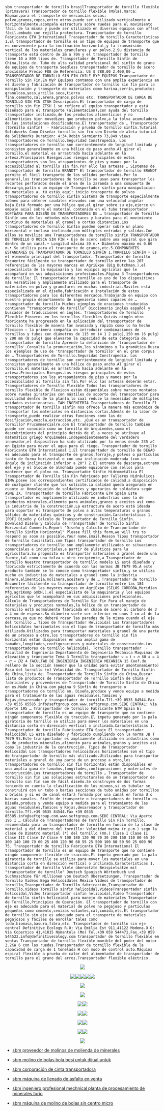 
```
sbm transportador de tornillo brasilTransportador de tornillo flexible (primavera) Transportador de tornillo flexible (Mola).marca: Hapman.para el transporte de mercancías secas: polvo,granos,copos,entre otros.puede ser utilizado verticalmente u horizontalmente.acompaña estructura sobre ruedas para el movimiento fácil de la misma y puede ser utilizado en diversos equipos con offset fácil.embudo con rejilla protectora. Transportador de tornillo Fabricante ETW International Transportador de tornillo.Características 1.El transportador de tornillo es un tipo de equipos de transporte que es conveniente para la inclinación horizontal,y la transmisión vertical de los materiales granulares y en polvo.2.Su distancia de transporte está dentro de 2m a 70m y el transportador de tornillo tiene 10 a 800 tipos de. Transportador de Tornillo Sinfín de China,lista de. Tubo de alta calidad profesional del sinfín de grano de equipos de transporte Seedless transportador de tornillo de acero inoxidable Precio FOB de Referencia: US $ 780,00 2.400,00 … TRANSPORTADOR DE TORNILLO SIN FIN CHILE MYP EQUIPOS Transportador de Tornillo Sin Fin.En MyP Equipos contamos con una amplia experiencia en el diseño y fabricación de transportador de tornillo sin fin para la manipulación y transporte de materiales como harina,serrín,productos granuloso,yeso,arcilla seca,tierra fina,cemento,cal,arena,granos,polvos etc. TRANSPORTADOR DE CARGA DE TORNILLO SIN FIN ZTSH Descripción.El transportador de carga de tornillo sin fin ZTSH 1 se refiere al equipo transportador y está diseñado para el transporte (alimentación),con ayuda del tornillo transportador inclinado,de los productos alimenticios y no alimenticios bien movedizos que producen polvo,a la tolva acumuladora de las instalaciones dosificadoras.El transportador de … Transportador (tornillo sinfín)  · Fabricación y prueba de tornillo sinfín.Tutorial Solidworks Como Diseñar tornillo sin fin sen Diseño de aleta tutorial de SolidWorks Duration: 4:34.Robin Sarmiento 73,849 views Transportadores de Tornillo.Seguridad Construpedia. Los transportadores de tornillo son corrientemente de longitud limitada y consisten generalmente en una hélice de paso ancho.Al girar el tornillo,el material es arrastrado hacia adelante en la artesa.Principales Riesgos.Los riesgos principales de estos transportadores son los atrapamientos de pies y manos por la accesibilidad al tornillo sin fín.Por ello las artesas … Sistemas de transportador de tornillo BRANDT™ El transportador de tornillo BRANDT permite el fácil transporte de los sólidos perforados.Por lo general,los transportadores de tornillo se usan para transportar los recortes perforados desde el área de la zaranda a una compuerta de descarga,patín o un equipo de Transportador sinfin para manipulacion de materiales a. tú estás aquí: inicio transporte de polvos transportadores de tornillo sinfÍn Sistema de transporte especialmente idóneo para obtener caudales elevados con una velocidad angular baja.Está formado por una hélice que,al girar sobre su eje,ejerce un empuje axial sobre el material contenido en el tubo transportador. SOFTWARE PARA DISEÑO DE TRANSPORTADORES DE … transportador de Tornillo Sinfín uno de los métodos más eficaces y baratos para el movimiento continuo de materiales al granel a cortas distancias.Los transportadores de Tornillo Sinfín pueden operar sobre un plano horizontal e incluso inclinado,con múltiples entradas y salidas.Con ellos se moviliza una Transportadores de tornillo sinfín TRANSPORTADOR DE TORNILLO O ROSCA SIN FIN • Eje de acero sobre una espiral que gira dentro de un canal.• Longitud máxima 30 m.• Diámetro máximo es 0.60 m.• Se utiliza para el transporte de granos,etc.5.COMPONENTES ESTANDARES DE TRANSPORTADOR DE TORNILLO SINFÍN 1.TORNILLO SINFÍN • Es el elemento principal del transportador. Transportador de tornillo Encuentre fácilmente su transportador de tornillo entre las 207 referencias de las mayores marcas en AgriExpo (Big Dutchman.),el especialista de la maquinaria y los equipos agrícolas que le acompañará en sus adquisiciones profesionales.Página 3 Transportadores de tornillo: El transportador de tornillo es uno de los dispositivos más versátiles y ampliamente utilizado para el transporte de materiales en polvo y granulares en muchas industrias.Mavitec está especializada en el diseño,fabricación e instalación de estos transportadores para los diferentes mercados.Trabajando en equipo con nuestro propio departamento de ingeniería somos capaces de … transportador de tornillo Muchos ejemplos de oraciones traducidas contienen “transportador de tornillo” Diccionario inglés español y buscador de traducciones en inglés. Transportadores de Tornillo Flexible Pioneros en los tornillos flexibles Quizás ningún otro fabricante ha progresado en la aplicación del transportador de tornillo flexible de manera tan avanzada y rápida como lo ha hecho Flexicon — la primera compañía en introducir combinaciones de tornillos y tubos con diámetros de 115 mm (4 1 2 pulg),150 mm (6 pulg) y 200 mm (8 pulg) que elevaron la capacidad de esta categoría de. transportador de tornillo Aprende la definición de 'transportador de tornillo'.Consulta la pronunciación,los sinónimos y la gramática.Busca los ejemplos de uso de 'transportador de tornillo' en el gran corpus de … Transportadores de Tornillo.Seguridad Construpedia. Los transportadores de tornillo son corrientemente de longitud limitada y consisten generalmente en una hélice de paso ancho.Al girar el tornillo,el material es arrastrado hacia adelante en la artesa.Principales Riesgos.Los riesgos principales de estos transportadores son los atrapamientos de pies y manos por la accesibilidad al tornillo sin fín.Por ello las artesas deberán estar. Transportadores de Tornillo Flexible Todos los transportadores de tornillo flexible de Flexicon están disponibles sobre marcos montados sobre ruedas giratorias con mástiles de soporte del transportador para movilidad dentro de la planta,lo cual reduce la necesidad de múltiples unidades estacionarias. TAM INGENIERIA Transportadores de Tornillo El transportador de tornillo sinfín nos ofrece la manera más económica de transportar los materiales en distancias cortas.Además de la labor de transporte,puede realizar otras funciones como las de dosificación,mezcla,extracción,etc. ¿Qué es un transportador de tornillo? Prucommercialre.com El transportador de tornillo también puede ser conocido como un tornillo de Arquímedes,como el descubrimiento del principio detrás de él a veces se atribuye al matemático griego Arquímedes.Independientemente del verdadero innovador,el dispositivo ha sido utilizado por lo menos desde 235 aC en Egipto para mover el agua para el riego. Transportador de tornillo Fabricante ETW International 1.El transportador de tornillo de DEGAO es adecuado para el transporte de granos,forraje,y polvos o partículas tanto de forma horizontal o con una inclinación moderada (con un ángulo de inclinación inferior a 20°) 2.El extremo de descarga,extremo del eje y el bloque de almohada puede equiparse con sellos para mantener que el polvo no. Transportador Sinfin Hidrometálica El Transportador de Tornillo Sin Fin fabricado por Talleres Hidráulicos EIMA,posee los correspondientes certificados de calidad,a disposición de cualquier cliente que los solicite.La calidad queda asegurada en cuanto a: Homologación de soldadores y operarios de soldadura según ASME IX. Transportador de tornillo Fabricante ETW Spain Este transportador es ampliamente utilizado en industrias como la de productos minerales,alimento para animales,granos y aceites así como la industria de la construcción.La estructura de acero está ideada para soportar el transporte de polvo a altas temperaturas o granos sólidos de materiales químicos y de construcción.Características 1. [PDF] Diseño y Calculo de Transportador de Tornillo Sinfín.  · Download Diseño y Calculo de Transportador de Tornillo Sinfín Horizontal Comments.Report "Diseño y Calculo de Transportador de Tornillo Sinfín Horizontal" Please fill this form,we will try to respond as soon as possible.Your name.Email.Reason Tipos transportador de tornillo Cusiritati.com Tipos transportador de tornillo Los transportadores de tornillo son ampliamente utilizados en situaciones comerciales e industriales,a partir de plásticos para la agricultura.Su propósito es transportar materiales a granel desde una fuente,tal como una tolva u otro recipiente,a Transportador de tornillo Nuestro transportador de tornillo modelo LS está diseñado y fabricado estrictamente de acuerdo con las normas JB T679 95.A este producto también se lo conoce como transportador sinfín,y se utiliza mucho en industrias de materiales a granel como la industria minera,alimenticia,molinera,aceitera y de … Transportador de tornillo Encuentre fácilmente su transportador de tornillo entre las 184 referencias de las mayores marcas en AgriExpo (SILOS CORDOBA,Meridian Mfg,agriKomp GmbH.),el especialista de la maquinaria y los equipos agrícolas que le acompañará en sus adquisiciones profesionales. Cálculo de Transportadores de Tornillo Sin Fin Para el manejo de materiales y productos normales,la hélice de un transportador de tornillo está normalmente fabricada en chapa de acero al carbono de 3 a 4 mm de espesor.Su diámetro suele ser inferior en unos 2 cm al de la carcasa,ya que no deberá rozar las paredes de la misma cuando el eje del tornillo … Tipos de Transportador Helicoidal Los transportadores helicoidales horizontales son el tipo de transportador de tornillo más utilizado.Utilizados para transportar materiales a granel de una parte de un proceso a otro,los transportadores de tornillo sin fin horizontal están disponibles en una amplia gama de tamaños,longitudes,configuraciones y materiales de construcción.Los transportadores de tornillo helicoidal. Tornillo transportador  · Facultad de Ingeniería Departamento de Ingeniería Mecánica Maquinas de elevación y transporte Tema 3 Tornillo transportador 𝑣 = 𝑡 ∗ 𝑛 60 𝑠 = 𝜆 ∗ 𝜋 ∗ 𝐷2 4 FACULTAD DE INGENIERIA INGENIERIA MECANICA 15 Coef.de relleno de la sección (menor que la unidad para evitar amontonamiento) Paso del tornillo (m) Velocidad de. Transportador de Tornillo Sinfín de China,lista de. Transportador de Tornillo Sinfín de China,Buscar lista de productos de Transportador de Tornillo Sinfín de China y fabricantes y proveedores de Transportador de Tornillo Sinfín de China en es.Made in China.com página 9 Sinfín de transporte o transportadores de tornillo en. Diseña,produce y vende equipo a medida para el tratamiento de las aguas residuales,Tamices y Rejas,desarenador y transportador de tornillo.Tfl.+39 0535 84544.Fax +39 0535 85585.info@seftgroup.com.www.seftgroup.com.SEDE CENTRAL: Via Aperte 195 … Transportador de tornillo Fabricante ETW Spain El transportador de tornillo es un equipo de transporte que no contiene ningún componente flexible de tracción.El ímpetu generado por la pala giratoria de tornillo se utiliza para mover los materiales en una distancia corta en dirección vertical o inclinada.Características 1. Transportador de tornillo Fabricante ETW Spain El transportador helicoidal LS está diseñado y fabricado cumpliendo con la norma JB T 7679 95.Este transportador es ampliamente utilizado en industrias como la de productos minerales,alimento para animales,granos y aceites así como la industria de la construcción. Tipos de Transportador Helicoidal Los transportadores helicoidales horizontales son el tipo de transportador de tornillo más utilizado.Utilizados para transportar materiales a granel de una parte de un proceso a otro,los transportadores de tornillo sin fin horizontal están disponibles en una amplia gama de tamaños,longitudes,configuraciones y materiales de construcción.Los transportadores de tornillo … Transportador de tornillo sin fin Las soluciones estructurales de un transportador de tornillo sin fin son de fácil diseño.Se construyen de dos formas teniendo en cuenta la clasificación de los mismos,si es tubular se construirá con un tubo o barias secciones de tubo unidas por tornillos o bridas y si es de canal estará formado por una canal en forma U o barias canales. Sinfín de transporte o transportadores de tornillo en. Diseña,produce y vende equipo a medida para el tratamiento de las aguas residuales,Tamices y Rejas,desarenador y transportador de tornillo.Tfl.+39 0535 84544.Fax +39 0535 85585.info@seftgroup.com.www.seftgroup.com.SEDE CENTRAL: Via Aperte 195 I … Cálculo de Transportadores de Tornillo Sin Fin Tornillo. recomendada para un transportador de tornillo en funcin de la clase de material y del dimetro del tornillo: Velocidad mxima (r.p.m.) segn la clase de Dimetro material (*) del tornillo (mm.) Clase I Clase II Clase III Clase IV Clase V 100 180 120 90 70 30 200 160 110 80 65 30 300 140 100 70 60 25 400 120 90 60 55 25 500 100 80 50 50 25 600 90 75. Transportador de tornillo Fabricante ETW International El transportador de tornillo es un equipo de transporte que no contiene ningún componente flexible de tracción.El ímpetu generado por la pala giratoria de tornillo se utiliza para mover los materiales en una distancia corta en dirección vertical o inclinada.Características 1. transportador de tornillo Viele übersetzte Beispielsätze mit "transportador de tornillo" Deutsch Spanisch Wörterbuch und Suchmaschine für Millionen von Deutsch Übersetzungen. Transportador de Tornillo Videos Bega Helicoidales México Videos de transportador de tornillo,Transportador de Tornillo fabricación,Transportador de Tornillo,Videos Tornillo sinfin helicoidal,VideosTransportador sinfin helicoidal,Video transportador sinfin helicoidal,Video Transportador de tornillo sinfin helicoidal para manejo de materiales Transportador de Tornillo,Principios de Operación. El transportador de tornillo con eje es adecuado para el material de polvo no pegajoso y partículas pequeñas como cemento,cenizas volantes,cal,comida,etc.El transportador de tornillo sin eje es adecuado para el transporte de materiales pegajosos y fáciles de enrollar tales como lodo,biomasa,basura,fibra,etc. Transportador de tornillo sin eje central Definitive Ecology R.O: Via Emilia Est 911,41122 Modena.O.O: Via Copernico 41,41015 Nonantola (Mo) Tel.+39 059 544471.Fax.+39 059 544522.info@definitivecology.com transportador de tornillo flexible en ventas Transportador de tornillo flexible movible del poder del motor 2.2KW 6 con las ruedas.Transportador de tornillo flexible de la capacidad de carga de 1 tonelada H con modo de control auto.Máquina espiral flexible a prueba de calor del alimentador de transportador de tornillo para el grano del arroz.Transportador flexible eléctrico. 
```

<div align="center">

<a href="https://es-crusher.shibang-china.com/github&k=sbm+transportador+de+tornillo+brasil"><img src="https://static.shibang-china.com/es/crusher/logo.jpg"></a>

<a href="https://es-crusher.shibang-china.com/github&k=sbm+transportador+de+tornillo+brasil"><img src="https://static.shibang-china.com/es/crusher/index.jpg"></a><a href="https://es-crusher.shibang-china.com/material.htmlgithub&k=sbm+transportador+de+tornillo+brasil"><img src="https://static.shibang-china.com/es/crusher/material.jpg"></a><a href="https://es-crusher.shibang-china.com/application.htmlgithub&k=sbm+transportador+de+tornillo+brasil"><img src="https://static.shibang-china.com/es/crusher/application.jpg"></a><a href="https://es-crusher.shibang-china.com/aboutus.htmlgithub&k=sbm+transportador+de+tornillo+brasil"><img src="https://static.shibang-china.com/es/crusher/aboutus.jpg"></a><a href="https://es-crusher.shibang-china.com/contact.htmlgithub&k=sbm+transportador+de+tornillo+brasil"><img src="https://static.shibang-china.com/es/crusher/contact.jpg"></a>

<a href="https://es-crusher.shibang-china.com/github&k=sbm+transportador+de+tornillo+brasil"><img src="https://static.shibang-china.com/es/crusher/banner.jpg"></a>

<a href="https://swt.shibang-china.com/github&k=sbm+transportador+de+tornillo+brasil"><img src="https://static.shibang-china.com/es/crusher/text.jpg"></a>

<a href="https://swt.shibang-china.com/github&k=sbm+transportador+de+tornillo+brasil"><img src="https://static.shibang-china.com/es/crusher/chat.jpg"></a><a href="https://es-crusher.shibang-china.com/contact.htmlgithub&k=sbm+transportador+de+tornillo+brasil"><img src="https://static.shibang-china.com/es/crusher/message.jpg"></a>

<a href="https://es-crusher.shibang-china.com/products/pe.htmlgithub&k=sbm+transportador+de+tornillo+brasil"><img src="https://static.shibang-china.com/es/crusher/pe.jpg"></a><a href="https://es-crusher.shibang-china.com/products/pf.htmlgithub&k=sbm+transportador+de+tornillo+brasil"><img src="https://static.shibang-china.com/es/crusher/pf.jpg"></a>

<a href="https://es-crusher.shibang-china.com/products/hpt.htmlgithub&k=sbm+transportador+de+tornillo+brasil"><img src="https://static.shibang-china.com/es/crusher/hpt.jpg"></a><a href="https://es-crusher.shibang-china.com/products/vsi.htmlgithub&k=sbm+transportador+de+tornillo+brasil"><img src="https://static.shibang-china.com/es/crusher/vsi.jpg"></a>

<a href="https://es-crusher.shibang-china.com/products/klv.htmlgithub&k=sbm+transportador+de+tornillo+brasil"><img src="https://static.shibang-china.com/es/crusher/klv.jpg"></a><a href="https://es-crusher.shibang-china.com/products/portable.htmlgithub&k=sbm+transportador+de+tornillo+brasil"><img src="https://static.shibang-china.com/es/crusher/portable.jpg"></a>

<a href="https://swt.shibang-china.com/github&k=sbm+transportador+de+tornillo+brasil"><img src="https://static.shibang-china.com/es/crusher/case.jpg"></a>

</div>


* [sbm proveedor de molinos de molienda de minerales](sbm%20proveedor%20de%20molinos%20de%20molienda%20de%20minerales.md)

* [sbm molino de bolas bola besi untuk dijual untuk](sbm%20molino%20de%20bolas%20bola%20besi%20untuk%20dijual%20untuk.md)

* [sbm corporación de cinta transportadora](sbm%20corporaci%C3%B3n%20de%20cinta%20transportadora.md)

* [sbm máquina de llenado de asfalto en venta](sbm%20m%C3%A1quina%20de%20llenado%20de%20asfalto%20en%20venta.md)

* [sbm ingeniero profesional mechnical planta de procesamiento de minerales torio](sbm%20ingeniero%20profesional%20mechnical%20planta%20de%20procesamiento%20de%20minerales%20torio.md)

* [sbm máquina de molino de bolas sin centro micro](sbm%20m%C3%A1quina%20de%20molino%20de%20bolas%20sin%20centro%20micro.md)